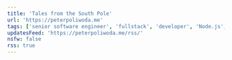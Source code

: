 ```yaml
---
title: 'Tales from the South Pole'
url: 'https://peterpoliwoda.me'
tags: ['senior software engineer', 'fullstack', 'developer', 'Node.js', 'IBM Cloud', 'IoT', 'robots', 'chatbots']
updatesFeed: 'https://peterpoliwoda.me/rss/'
nsfw: false
rss: true
---
```

